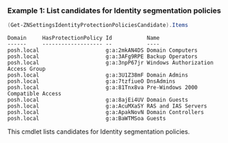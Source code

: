### Example 1: List candidates for Identity segmentation policies
```powershell
(Get-ZNSettingsIdentityProtectionPoliciesCandidate).Items
```

```output
Domain     HasProtectionPolicy Id           Name
------     ------------------- --           ----
posh.local                     g:a:2mkAN4DS Domain Computers
posh.local                     g:a:3AFg9RPE Backup Operators
posh.local                     g:a:3npP67jr Windows Authorization Access Group
posh.local                     g:a:3U1Z38mF Domain Admins
posh.local                     g:a:7tzfiueO DnsAdmins
posh.local                     g:a:81Tnx8va Pre-Windows 2000 Compatible Access
posh.local                     g:a:8ajEi4UV Domain Guests
posh.local                     g:a:AcuMXaSY RAS and IAS Servers
posh.local                     g:a:ApakNovN Domain Controllers
posh.local                     g:a:BaWTMSoa Guests
```

This cmdlet lists candidates for Identity segmentation policies.

